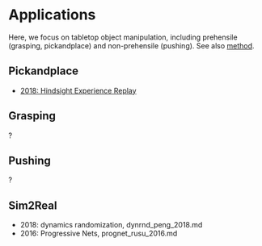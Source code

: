 # Applications
Here, we focus on tabletop object manipulation, 
including prehensile (grasping, pickandplace) and non-prehensile (pushing).
See also [method](https://github.com/tttor/rl-foundation/tree/master/method).

## Pickandplace
* [2018: Hindsight Experience Replay](https://arxiv.org/abs/1707.01495)

## Grasping
?

## Pushing
?

## Sim2Real
* 2018: dynamics randomization, dynrnd_peng_2018.md
* 2016: Progressive Nets, prognet_rusu_2016.md
